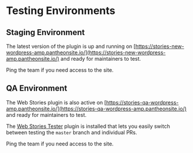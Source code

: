 # Testing Environments

## Staging Environment

The latest version of the plugin is up and running on [https://stories-new-wordpress-amp.pantheonsite.io/](https://stories-new-wordpress-amp.pantheonsite.io/) and ready for maintainers to test.

Ping the team if you need access to the site.

## QA Environment

The Web Stories plugin is also active on [https://stories-qa-wordpress-amp.pantheonsite.io/](https://stories-qa-wordpress-amp.pantheonsite.io/) and ready for maintainers to test.

The [Web Stories Tester](./testing-qa.md) plugin is installed that lets you easily switch between testing the `master` branch and individual PRs.

Ping the team if you need access to the site.

